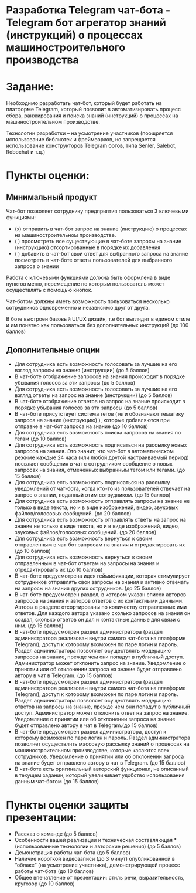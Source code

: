 # Разработка Telegram чат-бота - Telegram бот агрегатор знаний (инструкций) о процессах машиностроительного производства  

# Задание:
Необходимо разработать чат-бот, который будет работать на платформе Telegram, который позволит в автоматизировать процесс сбора, ранжирования и поиска знаний (инструкций) о процессах на машиностроительном производстве.  

Технологии разработки – на усмотрение участников (поощряется использование библиотек и фреймворков, но запрещается использование конструкторов Telegram ботов, типа Senler, Salebot, Robochat и т.д.)
 
# Пункты оценки:
## Минимальный продукт
Чат-бот позволяет сотруднику предприятия пользоваться 3 ключевыми функциями: 

* (x) отправить в чат-бот запрос на знание (инструкцию) о процессах на машиностроительном производстве.
* ( ) просмотреть все существующие в чат-боте запросы на знание (инструкцию) отсортированные в порядке их добавления
* ( ) добавить в чат-бот свой ответ для выбранного запроса на знание
посмотреть в чат-боте ответы пользователей для выбранного запроса о знании

Работа с ключевыми функциями должна быть оформлена в виде пунктов меню, перемещение по которым пользователь может осуществлять с помощью кнопок.

Чат-ботом должны иметь возможность пользоваться несколько сотрудников одновременно и независимо друг от друга.


В боте выстроен базовый UI/UX дизайн, т.е бот выглядит в едином стиле и им понятно как пользоваться без дополнительных инструкций (до 100 баллов)

## Дополнительные опции 
* Для сотрудника есть возможность голосовать за лучшие на его взгляд запросы на знания (инструкции) (до 5 баллов)
* В чат-боте отображение запросов на знания происходит в порядке убывания голосов за эти запросы  (до 5 баллов)
* Для сотрудника есть возможность голосовать за лучшие на его взгляд ответы на запрос на знание (инструкции) (до 5 баллов)
* В чат-боте отображение ответов на запрос на знание происходит в порядке убывания голосов за эти запросы  (до 5 баллов)
* В чат-боте присутствует система тегов (теги обозначают тематику запроса на знание (инструкцию) ), которые добавляются при отправке в чат-бот запроса на знание (до 10 баллов)
* Для сотрудника есть возможность поиска запросов на знания по тегам (до 10 баллов)
* Для сотрудника есть возможность подписаться на рассылку новых запросов на знания. Это значит, что чат-бот в автоматическом режиме каждые 24 часа (или любой другой настраиваемый период) посылает сообщения в чат с сотрудником сообщение о новых запросах на знания, отмеченных выбранным тегом или тегами. (до 15 баллов)
* Для сотрудника есть возможность подписаться на рассылку уведомлений от чат-бота, когда кто-то из пользователей отвечает на запрос о знании, поданный этим сотрудником. (до 15 баллов)
* Для сотрудника есть возможность отправлять запросы на знание не только в виде текста, но и в виде изображений, видео, звуковых файлов/голосовых сообщений. (до 20 баллов)
* Для сотрудника есть возможность отправлять ответы на запрос на знание не только в виде текста, но и в виде изображений, видео, звуковых файлов/голосовых сообщений. (до 20 баллов)
* Для сотрудника есть возможность вернуться к своим отправленным в чат-бот запросам на знания и отредактировать их (до 10 баллов)
* Для сотрудника есть возможность вернуться к своим отправленным в чат-бот ответам на запросы на знания и отредактировать их (до 10 баллов)
* В чат-боте предусмотрена идея геймификации, которая стимулирует сотрудников отправлять свои запросы на знания и активно отвечать на запросы на знания других сотрудников. (до 25 баллов)
* В чат-боте предусмотрен раздел, в котором указан список авторов запросов на знания и авторов ответов с их контактными данными. Авторы в разделе отсортированы по количеству отправленных ими ответов. Для каждого автора указано сколько запросов на знания он создал, сколько ответов он дал и контактные данные для связи с ним. (до 15 баллов)
* В чат-боте предусмотрен раздел администратора (раздел администратора реализован внутри самого чат-бота на платформе Telegram), доступ к которому возможен по паре логин и пароль. Раздел администратора позволяет осуществлять модерацию запросов на знание, прежде чем они попадут в публичный доступ. Администратор может отклонить запрос на знание. Уведомление о принятии или об отклонении запроса на знание будет отправлено автору в чат в Telegram. (до 15 баллов)
* В чат-боте предусмотрен раздел администратора (раздел администратора реализован внутри самого чат-бота на платформе Telegram), доступ к которому возможен по паре логин и пароль. Раздел администратора позволяет осуществлять модерацию ответов на запросы на знание, прежде чем они попадут в публичный доступ. Администратор может отклонить ответ на запрос на знание. Уведомление о принятии или об отклонении запроса на знание будет отправлено автору в чат в Telegram.(до 15 баллов)
* В чат-боте предусмотрен раздел администратора, доступ к которому возможен по паре логин и пароль. Раздел администратора позволяет осуществлять массовую рассылку знаний о процессах на машиностроительном производстве, которые касаются всех сотрудников. Уведомление о принятии или об отклонении запроса на знание будет отправлено автору в чат в Telegram. (до 15 баллов)
* В чат-боте есть оригинальный авторский функционал, не описанный в  текущем задании, который увеличивает удобство использования данным чат-ботом  (до 15 баллов)
  
# Пункты оценки защиты презентации:
* Рассказ о команде (до 5 баллов)
* Особенности вашей реализации и техническая составляющая * (использованные технологии и авторские решения) (до 5 баллов)
* Демонстрация работы чат-бота (до 5 баллов)
* Наличие короткой видеозаписи (до 3 минут) опубликованной в “облаке” (на усмотрение участника), демонстрирующей процесс работы чат-бота (до 10 баллов)
* Общее впечатление от презентации: стиль речи, выразительность, кругозор (до 10 баллов)



